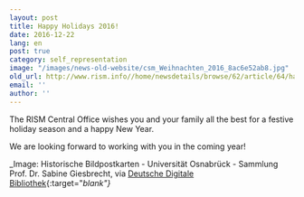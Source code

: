 ```yaml
---
layout: post
title: Happy Holidays 2016!
date: 2016-12-22
lang: en
post: true
category: self_representation
image: "/images/news-old-website/csm_Weihnachten_2016_8ac6e52ab8.jpg"
old_url: http://www.rism.info//home/newsdetails/browse/62/article/64/happy-holidays-2016.html
email: ''
author: ''
---
```



The RISM Central Office wishes you and your family all the best for a festive holiday season and a happy New Year.

We are looking forward to working with you in the coming year!

_Image: Historische Bildpostkarten - Universität Osnabrück - Sammlung Prof. Dr. Sabine Giesbrecht, via [Deutsche Digitale Bibliothek](https://www.deutsche-digitale-bibliothek.de/item/67PMPI66HZFMV6DJPHB6NT7WSFTBZZ2A){:target="_blank"}_